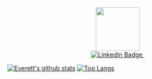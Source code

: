 <div id="header" align="center">
  <img src="https://media.giphy.com/media/M9gbBd9nbDrOTu1Mqx/giphy.gif" width="100"/>
</div>

<div id="badges" align="center">
  <a href="https://www.linkedin.com/in/everett-badeaux-2241721b0/">
    <img src="https://img.shields.io/badge/LinkedIn-blue?style=for-the-badge&logo=linkedin&logoColor=white" alt="LinkedIn Badge"/>
    <img src="https://komarev.com/ghpvc/?username=ecbadeaux&style=flat-square&color=blue" alt=""/>

  </a>
</div>


[![Everett's github stats](https://github-readme-stats.vercel.app/api?username=ecbadeaux)](https://github.com/anuraghazra/github-readme-stats)
[![Top Langs](https://github-readme-stats.vercel.app/api/top-langs/?username=ecbadeaux&layout=compact)](https://github.com/anuraghazra/github-readme-stats)